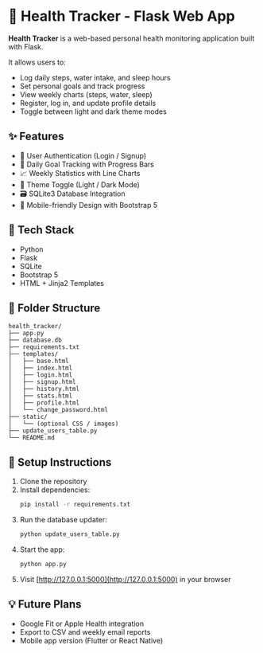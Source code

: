 # 🏥 Health Tracker - Flask Web App

**Health Tracker** is a web-based personal health monitoring application built with Flask.

It allows users to:
- Log daily steps, water intake, and sleep hours
- Set personal goals and track progress
- View weekly charts (steps, water, sleep)
- Register, log in, and update profile details
- Toggle between light and dark theme modes

## ✨ Features
- 👤 User Authentication (Login / Signup)
- 🎯 Daily Goal Tracking with Progress Bars
- 📈 Weekly Statistics with Line Charts
- 🌙 Theme Toggle (Light / Dark Mode)
- 🗃️ SQLite3 Database Integration
- 📱 Mobile-friendly Design with Bootstrap 5

## 🚀 Tech Stack
- Python
- Flask
- SQLite
- Bootstrap 5
- HTML + Jinja2 Templates

## 📁 Folder Structure
```
health_tracker/
├── app.py
├── database.db
├── requirements.txt
├── templates/
│   ├── base.html
│   ├── index.html
│   ├── login.html
│   ├── signup.html
│   ├── history.html
│   ├── stats.html
│   ├── profile.html
│   └── change_password.html
├── static/
│   └── (optional CSS / images)
├── update_users_table.py
└── README.md
```

## 📌 Setup Instructions
1. Clone the repository
2. Install dependencies:
    ```bash
    pip install -r requirements.txt
    ```
3. Run the database updater:
    ```bash
    python update_users_table.py
    ```
4. Start the app:
    ```bash
    python app.py
    ```
5. Visit [http://127.0.0.1:5000](http://127.0.0.1:5000) in your browser

## 💡 Future Plans
- Google Fit or Apple Health integration
- Export to CSV and weekly email reports
- Mobile app version (Flutter or React Native)
